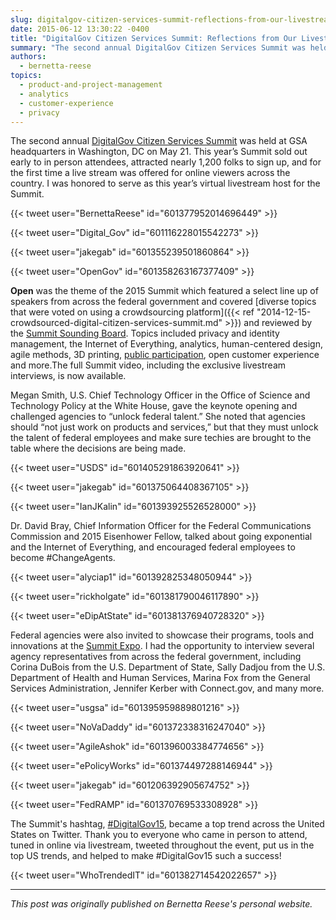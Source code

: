 ```yaml
---
slug: digitalgov-citizen-services-summit-reflections-from-our-livestream-host-and-full-recording-now-available
date: 2015-06-12 13:30:22 -0400
title: "DigitalGov Citizen Services Summit: Reflections from Our Livestream Host, and Full Recording Now Available!"
summary: "The second annual DigitalGov Citizen Services Summit was held at GSA headquarters in Washington, DC on May 21, 2015."
authors:
  - bernetta-reese
topics:
  - product-and-project-management
  - analytics
  - customer-experience
  - privacy
---
```


The second annual [DigitalGov Citizen Services Summit](https://web.archive.org/web/20150623214816/http://summit.digitalgov.gov/) was held at GSA headquarters in Washington, DC on May 21. This year’s Summit sold out early to in person attendees, attracted nearly 1,200 folks to sign up, and for the first time a live stream was offered for online viewers across the country. I was honored to serve as this year’s virtual livestream host for the Summit.

{{< tweet user="BernettaReese" id="601377952014696449" >}}

{{< tweet user="Digital_Gov" id="601116228015542273" >}}

{{< tweet user="jakegab" id="601355239501860864" >}}

{{< tweet user="OpenGov" id="601358263167377409" >}}

**Open** was the theme of the 2015 Summit which featured a select line up of speakers from across the federal government and covered [diverse topics that were voted on using a crowdsourcing platform]({{< ref "2014-12-15-crowdsourced-digital-citizen-services-summit.md" >}}) and reviewed by the [Summit Sounding Board](https://web.archive.org/web/20150706191031/https://summit.digitalgov.gov/summit-sounding-board/). Topics included privacy and identity management, the Internet of Everything, analytics, human-centered design, agile methods, 3D printing, [public participation](https://participation.usa.gov/), open customer experience and more.The full Summit video, including the exclusive livestream interviews, is now available.

Megan Smith, U.S. Chief Technology Officer in the Office of Science and Technology Policy at the White House, gave the keynote opening and challenged agencies to “unlock federal talent.” She noted that agencies should “not just work on products and services,” but that they must unlock the talent of federal employees and make sure techies are brought to the table where the decisions are being made.

{{< tweet user="USDS" id="601405291863920641" >}}

{{< tweet user="jakegab" id="601375064408367105" >}}

{{< tweet user="IanJKalin" id="601393925526528000" >}}

Dr. David Bray, Chief Information Officer for the Federal Communications Commission and 2015 Eisenhower Fellow, talked about going exponential and the Internet of Everything, and encouraged federal employees to become #ChangeAgents.


{{< tweet user="alyciap1" id="601392825348050944" >}}

{{< tweet user="rickholgate" id="601381790046117890" >}}

{{< tweet user="eDipAtState" id="601381376940728320" >}}

Federal agencies were also invited to showcase their programs, tools and innovations at the [Summit Expo](https://web.archive.org/web/20150706193127/https://summit.digitalgov.gov/expo/). I had the opportunity to interview several agency representatives from across the federal government, including Corina DuBois from the U.S. Department of State, Sally Dadjou from the U.S. Department of Health and Human Services, Marina Fox from the General Services Administration, Jennifer Kerber with Connect.gov, and many more.

{{< tweet user="usgsa" id="601395959889801216" >}}

{{< tweet user="NoVaDaddy" id="601372338316247040" >}}

{{< tweet user="AgileAshok" id="601396003384774656" >}}

{{< tweet user="ePolicyWorks" id="601374497288146944" >}}

{{< tweet user="jakegab" id="601206392905674752" >}}

{{< tweet user="FedRAMP" id="601370769533308928" >}}

The Summit's hashtag, [&#35;DigitalGov15](https://twitter.com/hashtag/DigitalGov15?src=hash), became a top trend across the United States on Twitter. Thank you to everyone who came in person to attend, tuned in online via livestream, tweeted throughout the event, put us in the top US trends, and helped to make &#35;DigitalGov15 such a success!


{{< tweet user="WhoTrendedIT" id="601382714542022657" >}}

---

*This post was originally published on Bernetta Reese's personal website.*
